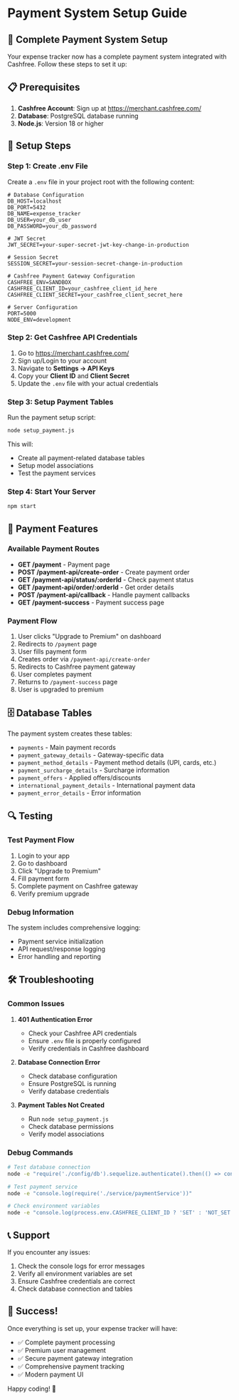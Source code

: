 # Payment System Setup Guide

## 🚀 Complete Payment System Setup

Your expense tracker now has a complete payment system integrated with Cashfree. Follow these steps to set it up:

## 📋 Prerequisites

1. **Cashfree Account**: Sign up at https://merchant.cashfree.com/
2. **Database**: PostgreSQL database running
3. **Node.js**: Version 18 or higher

## 🔧 Setup Steps

### Step 1: Create .env File

Create a `.env` file in your project root with the following content:

```env
# Database Configuration
DB_HOST=localhost
DB_PORT=5432
DB_NAME=expense_tracker
DB_USER=your_db_user
DB_PASSWORD=your_db_password

# JWT Secret
JWT_SECRET=your-super-secret-jwt-key-change-in-production

# Session Secret
SESSION_SECRET=your-session-secret-change-in-production

# Cashfree Payment Gateway Configuration
CASHFREE_ENV=SANDBOX
CASHFREE_CLIENT_ID=your_cashfree_client_id_here
CASHFREE_CLIENT_SECRET=your_cashfree_client_secret_here

# Server Configuration
PORT=5000
NODE_ENV=development
```

### Step 2: Get Cashfree API Credentials

1. Go to https://merchant.cashfree.com/
2. Sign up/Login to your account
3. Navigate to **Settings → API Keys**
4. Copy your **Client ID** and **Client Secret**
5. Update the `.env` file with your actual credentials

### Step 3: Setup Payment Tables

Run the payment setup script:

```bash
node setup_payment.js
```

This will:
- Create all payment-related database tables
- Setup model associations
- Test the payment services

### Step 4: Start Your Server

```bash
npm start
```

## 🎯 Payment Features

### Available Payment Routes

- **GET /payment** - Payment page
- **POST /payment-api/create-order** - Create payment order
- **GET /payment-api/status/:orderId** - Check payment status
- **GET /payment-api/order/:orderId** - Get order details
- **POST /payment-api/callback** - Handle payment callbacks
- **GET /payment-success** - Payment success page

### Payment Flow

1. User clicks "Upgrade to Premium" on dashboard
2. Redirects to `/payment` page
3. User fills payment form
4. Creates order via `/payment-api/create-order`
5. Redirects to Cashfree payment gateway
6. User completes payment
7. Returns to `/payment-success` page
8. User is upgraded to premium

## 🗄️ Database Tables

The payment system creates these tables:

- `payments` - Main payment records
- `payment_gateway_details` - Gateway-specific data
- `payment_method_details` - Payment method details (UPI, cards, etc.)
- `payment_surcharge_details` - Surcharge information
- `payment_offers` - Applied offers/discounts
- `international_payment_details` - International payment data
- `payment_error_details` - Error information

## 🔍 Testing

### Test Payment Flow

1. Login to your app
2. Go to dashboard
3. Click "Upgrade to Premium"
4. Fill payment form
5. Complete payment on Cashfree gateway
6. Verify premium upgrade

### Debug Information

The system includes comprehensive logging:
- Payment service initialization
- API request/response logging
- Error handling and reporting

## 🛠️ Troubleshooting

### Common Issues

1. **401 Authentication Error**
   - Check your Cashfree API credentials
   - Ensure `.env` file is properly configured
   - Verify credentials in Cashfree dashboard

2. **Database Connection Error**
   - Check database configuration
   - Ensure PostgreSQL is running
   - Verify database credentials

3. **Payment Tables Not Created**
   - Run `node setup_payment.js`
   - Check database permissions
   - Verify model associations

### Debug Commands

```bash
# Test database connection
node -e "require('./config/db').sequelize.authenticate().then(() => console.log('DB OK')).catch(console.error)"

# Test payment service
node -e "console.log(require('./service/paymentService'))"

# Check environment variables
node -e "console.log(process.env.CASHFREE_CLIENT_ID ? 'SET' : 'NOT_SET')"
```

## 📞 Support

If you encounter any issues:

1. Check the console logs for error messages
2. Verify all environment variables are set
3. Ensure Cashfree credentials are correct
4. Check database connection and tables

## 🎉 Success!

Once everything is set up, your expense tracker will have:
- ✅ Complete payment processing
- ✅ Premium user management
- ✅ Secure payment gateway integration
- ✅ Comprehensive payment tracking
- ✅ Modern payment UI

Happy coding! 🚀
